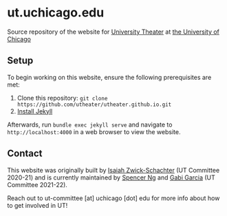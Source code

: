 # ut.uchicago.edu

Source repository of the website for [University Theater](https://ut.uchicago.edu) at [the University of Chicago](https://uchicago.edu)

## Setup

To begin working on this website, ensure the following prerequisites are met:

1. Clone this repository: `git clone https://github.com/utheater/utheater.github.io.git`
2. [Install Jekyll](https://jekyllrb.com/docs/installation/)

Afterwards, run `bundle exec jekyll serve` and navigate to `http://localhost:4000` in a web browser to view the website.

## Contact

This website was originally built by [Isaiah Zwick-Schachter](https://github.com/isaiahzs) (UT Committee 2020-21) and is currently maintained by [Spencer Ng](https://github.com/spencerng) and [Gabi Garcia](https://github.com/gabigarc03) (UT Committee 2021-22).

Reach out to ut-committee [at] uchicago [dot] edu for more info about how to get involved in UT!
